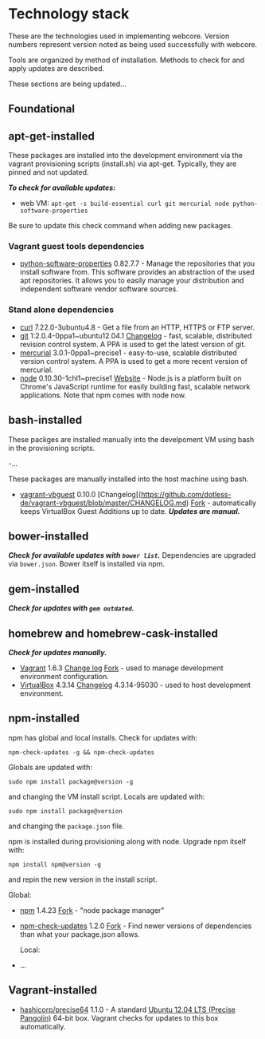 # Technology stack

These are the technologies used in implementing webcore.  Version numbers represent version noted as being used successfully with webcore.

Tools are organized by method of installation.  Methods to check for and apply updates are described.

These sections are being updated...

## Foundational

## apt-get-installed

These packages are installed into the development environment via the vagrant provisioning scripts (install.sh) via apt-get.  Typically, they are pinned and not updated.

***To check for available updates:***

- web VM: `apt-get -s build-essential curl git mercurial node python-software-properties`

Be sure to update this check command when adding new packages.

### Vagrant guest tools dependencies

- [python-software-properties](http://packages.ubuntu.com/precise/python-software-properties) 0.82.7.7 - Manage the repositories that you install software from.  This software provides an abstraction of the used apt repositories.  It allows you to easily manage your distribution and independent software vendor software sources.

### Stand alone dependencies

- [curl](http://packages.ubuntu.com/precise/curl) 7.22.0-3ubuntu4.8 - Get a file from an HTTP, HTTPS or FTP server.
- [git](https://launchpad.net/~git-core/+archive/ubuntu/ppa) 1:2.0.4-0ppa1~ubuntu12.04.1 [Changelog](https://github.com/git/git/tree/master/Documentation/RelNotes) - fast, scalable, distributed revision control system.  A PPA is used to get the latest version of git.
- [mercurial](https://launchpad.net/~mercurial-ppa/+archive/ubuntu/releases) 3.0.1-0ppa1~precise1 - easy-to-use, scalable distributed version control system.  A PPA is used to get a more recent version of mercurial.
- [node](https://launchpad.net/~chris-lea/+archive/ubuntu/node.js) 0.10.30-1chl1~precise1 [Website](http://nodejs.org/) - Node.js is a platform built on Chrome's JavaScript runtime for easily building fast, scalable network applications.  Note that npm comes with node now.

## bash-installed

These packges are installed manually into the develpoment VM using bash in the provisioning scripts.

-...

These packages are manually installed into the host machine using bash.

- [vagrant-vbguest](https://github.com/dotless-de/vagrant-vbguest) 0.10.0 [Changelog[(https://github.com/dotless-de/vagrant-vbguest/blob/master/CHANGELOG.md) [Fork](https://github.com/EATechnologies/vagrant-vbguest) - automatically keeps VirtualBox Guest Additions up to date.  ***Updates are manual.***

## bower-installed

***Check for available updates with `bower list`.***  Dependencies are upgraded via `bower.json`.  Bower itself is installed via npm.


## gem-installed

***Check for updates with `gem outdated`.***

## homebrew and homebrew-cask-installed

***Check for updates manually.***

- [Vagrant](https://github.com/caskroom/homebrew-cask/blob/master/Casks/vagrant.rb) 1.6.3 [Change log](https://github.com/mitchellh/vagrant/blob/master/CHANGELOG.md) [Fork](https://github.com/EATechnologies/vagrant) - used to manage development environment configuration.
- [VirtualBox](https://www.virtualbox.org/) 4.3.14 [Changelog](https://www.virtualbox.org/wiki/Changelog) 4.3.14-95030 - used to host development environment.

## npm-installed

npm has global and local installs.  Check for updates with:

```
npm-check-updates -g && npm-check-updates  
```

Globals are updated with:

```
sudo npm install package@version -g
```

and changing the VM install script.  Locals are updated with:

```
sudo npm install package@version
```

and changing the `package.json` file.

npm is installed during provisioning along with node.  Upgrade npm itself with:

```
npm install npm@version -g
```

and repin the new version in the install script.

  Global:

- [npm](https://npmjs.org/doc/) 1.4.23 [Fork](https://github.com/EATechnologies/npm) - "node package manager"
- [npm-check-updates](https://www.npmjs.org/package/npm-check-updates) 1.2.0 [Fork](https://github.com/EATechnologies/npm-check-updates) - Find newer versions of dependencies than what your package.json allows.

  Local:

- ...

## Vagrant-installed

- [hashicorp/precise64](https://vagrantcloud.com/hashicorp/precise64) 1.1.0 - A standard [Ubuntu 12.04 LTS (Precise Pangolin)](http://releases.ubuntu.com/12.04/) 64-bit box.  Vagrant checks for updates to this box automatically.
